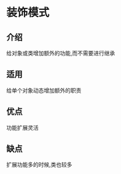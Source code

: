 # 装饰模式

## 介绍

给对象或类增加额外的功能,而不需要进行继承

## 适用

给单个对象动态增加额外的职责


## 优点

功能扩展灵活

## 缺点

扩展功能多的时候,类也较多


